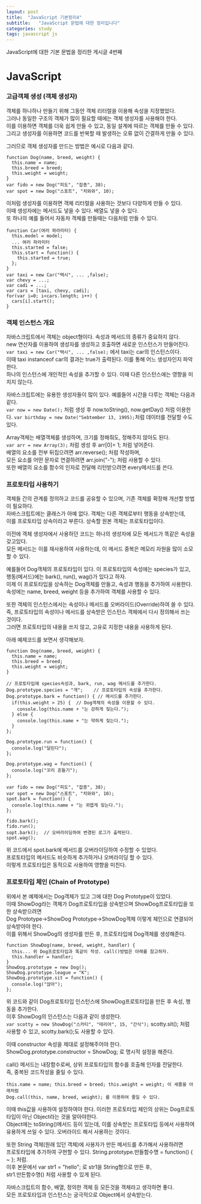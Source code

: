 ```yaml
---
layout: post
title:  "JavaScript 기본정리4"
subtitle:   "JavaScript 문법에 대한 정리입니다"
categories: study
tags: javascript js
---
```


JavaScript에 대한 기본 문법을 정리한 게시글 4번째

# JavaScript

### 고급객체 생성 (객체 생성자)

객체를 하나하나 만들기 위해 그동안 객체 리터럴을 이용해 속성을 지정했었다.  
그러나 동일한 구조의 객체가 많이 필요할 때에는 객체 생성자를 사용해야 한다.  
이를 이용하면 객체를 더욱 쉽게 만들 수 있고, 동일 설계에 따르는 객체를 만들 수 있다.  
그리고 생성자를 이용하면 코드를 반복할 때 발생하는 오류 없이 간결하게 만들 수 있다.  

그러므로 객체 생성자를 만드는 방법은 예시로 다음과 같다.
~~~
function Dog(name, breed, weight) {
  this.name = name;
  this.breed = breed;
  this.weight = weight;
}
var fido = new Dog("피도", "잡종", 38);
var spot = new Dog("스포트", "치와와", 10);
~~~
이처럼 생성자를 이용하면 객체 리터럴을 사용하는 것보다 다양하게 만들 수 있다.  
이때 생성자에는 메서드도 넣을 수 있다. 배열도 넣을 수 있다.  
또 하나의 예를 들어서 자동차 객체를 만들때는 다음처럼 만들 수 있다.  
~~~
function Car(여러 파라미터) {
  this.model = model;
  ... 여러 파라미터
  this.started = false;
  this.start = function() {
    this.started = true;
  };
}
var taxi = new Car("택시", ... ,false);
var chevy = ...;
var cadi = ...;
var cars = [taxi, chevy, cadi];
for(var i=0; i<cars.length; i++) {
  cars[i].start();
}
~~~

### 객체 인스턴스 개요

자바스크립트에서 객체는 object형이다. 속성과 메서드의 종류가 중요하지 않다.  
new 연산자를 이용하여 생성자를 생성하고 호출하면 새로운 인스턴스가 만들어진다.  
`var taxi = new Car("택시", ... ,false);` 에서 taxi는 car의 인스턴스이다.  
이때 taxi instanceof car의 결과는 true가 출력된다. 이를 통해 어느 생성자인지 파악한다.  
하나의 인스턴스에 개인적인 속성을 추가할 수 있다. 이때 다른 인스턴스에는 영향을 미치지 않는다.  

자바스크립트에는 유용한 생성자들이 많이 있다. 예를들어 시간을 다루는 객체는 다음과 같다.  
`var now = new Date();` 처럼 생성 후 now.toString(), now.getDay() 처럼 이용한다.
`var birthday = new Date("Sebtember 13, 1995);`처럼 데이터를 전달할 수도 있다.  

Array객체는 배열객체를 생성하며, 크기를 정해줘도, 정해주지 않아도 된다.  
`var arr = new Array(3);` 처럼 생성 후 arr[0]= 1; 처럼 넣어준다.  
배열의 요소를 전부 뒤집으려면 arr.reverse(); 처럼 작성하며,  
모든 요소를 어떤 문자로 연결하려면 arr.join("-"); 처럼 사용할 수 있다.  
또한 배열의 요소를 함수의 인자로 전달해 리턴받으려면 every메서드를 쓴다.

### 프로토타입 사용하기

객체들 간의 관계를 정의하고 코드를 공유할 수 있으며, 기존 객체를 확장해 개선할 방법이 필요하다.  
자바스크립트에는 클래스가 아예 없다. 객체는 다른 객체로부터 행동을 상속받는데,  
이를 프로토타입 상속이라고 부른다. 상속할 원본 객체는 프로토타입이다.  

이전에 객체 생성자에서 사용하던 코드는 하나의 생성자에 모든 메서드가 똑같은 속성을 갖고있다.  
모든 메서드는 이를 재사용하여 사용하는데, 이 메서드 중복은 메모리 자원을 많이 소모할 수 있다.  

예를들어 Dog객체의 프로토타입이 있다. 이 프로토타입의 속성에는 species가 있고,  
행동(메서드)에는 bark(), run(), wag()가 있다고 하자.  
이제 이 프로토타입을 상속하는 Dog객체를 만들고, 속성과 행동을 추가하여 사용한다.  
속성에는 name, breed, weight 등을 추가하여 객체를 사용할 수 있다.  

또한 객체의 인스턴스에서는 속성이나 메서드를 오버라이드(Override)하여 쓸 수 있다.  
즉, 프로토타입의 속성이나 메서드를 상속받은 인스턴스 객체에서 다시 정의해서 쓰는 것이다.  
그러면 프로토타입의 내용을 쓰지 않고, 고유로 지정한 내용을 사용하게 된다.  

아래 예제코드를 보면서 생각해보자.  
~~~
function Dog(name, breed, weight) {
  this.name = name;
  this.breed = breed;
  this.weight = weight;
}

// 프로토타입에 species속성과, bark, run, wag 메서드를 추가한다.
Dog.prototype.species = "개";    // 프로토타입의 속성을 추가한다.
Dog.prototype.bark = function() { // 메서드를 추가한다.
  if(this.weight > 25) {  // Dog객체의 속성을 이용할 수 있다.
    console.log(this.name + "는 강하게 짖는다.");
  } else {
    console.log(this.name + "는 약하게 짖는다.");
  }
};

Dog.prototype.run = function() {
  console.log("달린다");
};

Dog.prototype.wag = function() {
  console.log("꼬리 흔들기");
};

var fido = new Dog("피도", "잡종", 38);
var spot = new Dog("스포트", "치와와", 10);
spot.bark = function() {
  console.log(this.name + "는 귀엽게 짖는다.");
};

fido.bark();
fido.run();
sopt.bark();  // 오버라이딩하여 변경된 로그가 출력된다.
spot.wag();
~~~
위 코드에서 spot.bark에 메서드를 오버라이딩하여 수정할 수 있었다.  
프로토타입의 메서드도 비슷하게 추가하거나 오버라이딩 할 수 있다.  
이렇게 프로토타입은 동적으로 사용하여 영향을 미친다.  

### 프로토타입 체인 (Chain of Prototype)

위에서 본 예제에서는 Dog객체가 있고 그에 대한 Dog Prototype이 있었다.  
이때 ShowDog라는 객체가 Dog프로토타입을 상속받으며 ShowDog프로토타입을 또한 상속받으려면  
Dog Prototype->ShowDog Prototype->ShowDog객체 이렇게 체인으로 연결되어 상속받아야 한다.  
이를 위해서 ShowDog의 생성자를 만든 후, 프로토타입에 Dog객체를 생성해준다.  
~~~
function ShowDog(name, breed, weight, handler) {
  this... 위 Dog프로토타입과 똑같이 작성. call()방법은 아래를 참고하자.
  this.handler = handler;
}
ShowDog.prototype = new Dog();
ShowDog.prototype.league = "K";
ShowDog.prototype.sit = function() {
  console.log("앉아");
};
~~~
위 코드와 같이 Dog프로토타입 인스턴스에 ShowDog프로토타입을 만든 후 속성, 행동을 추가한다.  
이후 ShowDog의 인스턴스는 다음과 같이 생성한다.  
`var scotty = new ShowDog("스카티", "테리어", 15, "간식");`
scotty.sit(); 처럼 사용할 수 있고, scotty.bark();도 사용할 수 있다.  

이때 constructor 속성을 제대로 설정해주어야 한다.  
ShowDog.prototype.constructor = ShowDog; 로 명시적 설정을 해준다.  

call() 메서드는 내장함수로써, 상위 프로토타입의 함수를 호출해 인자를 전달한다.  
즉, 중복된 코드작성을 줄일 수 있다.
~~~
this.name = name; this.breed = breed; this.weight = weight; 이 세줄을 아래처럼
Dog.call(this, name, breed, weight); 를 이용하여 줄일 수 있다.
~~~
이때 this값을 사용하여 설정하여야 한다.
이러한 프로토타입 체인의 상위는 Dog프로토타입이 아닌 Object라는 것을 알아야한다.  
Object에는 toString()메서드 등이 있는데, 이를 상속받는 프로토타입 등에서 사용하여  
유용하게 쓰일 수 있다. 오버라이드 해서 사용하는 것이다.  

또한 String 객체(원래 있던 객체)에 사용자가 만든 메서드를 추가해서 사용하려면  
프로토타입에 추가하여 구현할 수 있다. String.prototype.만들함수명 = function() { ~ }; 처럼.  
이후 본문에서 var str1 = "hello"; 로 str1을 String형으로 만든 후,  
str1.만든함수명() 처럼 사용할 수 있게 된다.  

자바스크립트의 함수, 배열, 정의한 객체 등 모든것을 객체라고 생각하면 좋다.  
모든 프로토타입과 인스턴스는 궁극적으로 Object에서 상속받는다.
